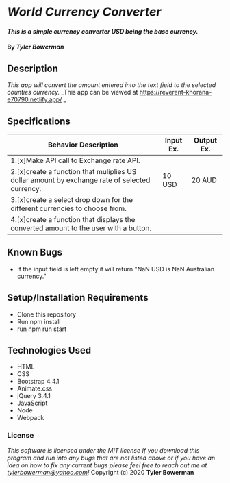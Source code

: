 # _World Currency Converter_

#### _This is a simple currency converter USD being the base currency._

#### By _**Tyler Bowerman**_

## Description

_This app will convert the amount entered into the text field to the selected counties currency._
_This app can be viewed at https://reverent-khorana-e70790.netlify.app/ _
 

## Specifications

|   Behavior Description   |  Input Ex.   |        Output Ex.        |
|------------------------------|--------------|--------------------------|
| 1.[x]Make API call to Exchange rate API.
| 2.[x]create a function that muliplies US dollar amount by exchange rate of selected currency. | 10 USD | 20 AUD
| 3.[x]create a select drop down for the different currencies to choose from.
| 4.[x]create a function that displays the converted amount to the user with a button.

## Known Bugs
* If the input field is left empty it will return "NaN USD is NaN Australian currency." 


## Setup/Installation Requirements

* Clone this repository
* Run npm install
* run npm run start

## Technologies Used

* HTML
* CSS
* Bootstrap 4.4.1
* Animate.css
* jQuery 3.4.1
* JavaScript
* Node
* Webpack


### License

*This software is licensed under the MIT license*
*If you download this program and run into any bugs that are not listed above or if you have an idea on how to fix any current bugs please feel free to reach out me at tylerbowerman@yahoo.com!*
Copyright (c) 2020 **Tyler Bowerman**
